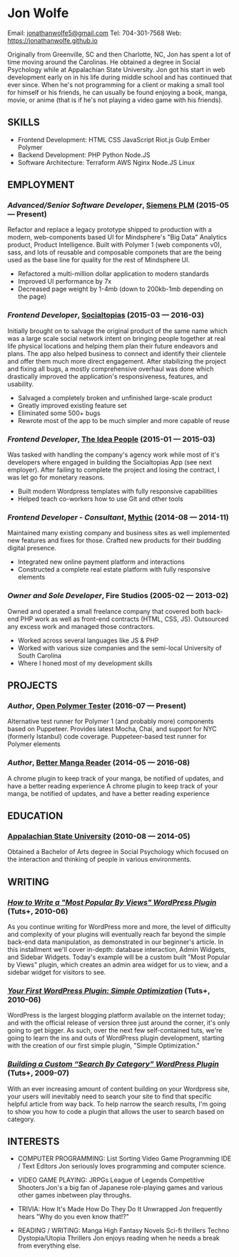 Jon Wolfe
============
Email: jonathanwolfe5@gmail.com
Tel: 704-301-7568
Web: https://jonathanwolfe.github.io

Originally from Greenville, SC and then Charlotte, NC, Jon has spent a lot of time moving around the Carolinas. He obtained a degree in Social Psychology while at Appalachian State University. Jon got his start in web development early on in his life during middle school and has continued that ever since. When he's not programming for a client or making a small tool for himself or his friends, he can usually be found enjoying a book, manga, movie, or anime (that is if he's not playing a video game with his friends).

## SKILLS

  - Frontend Development: HTML CSS JavaScript Riot.js Gulp Ember Polymer 
  - Backend Development: PHP Python Node.JS 
  - Software Architecture: Terraform AWS Nginx Node.JS Linux 

## EMPLOYMENT

### *Advanced/Senior Software Developer*, [Siemens PLM](https://product-intelligence.mindsphere.io) (2015-05 — Present)

Refactor and replace a legacy prototype shipped to production with a modern, web-components based UI for Mindsphere's "Big Data" Analytics product, Product Intelligence. Built with Polymer 1 (web components v0), sass, and lots of reusable and composable componets that are the being used as the base line for quality for the rest of Mindsphere UI.
  - Refactored a multi-million dollar application to modern standards
  - Improved UI performance by 7x
  - Decreased page weight by 1-4mb (down to 200kb-1mb depending on the page)

### *Frontend Developer*, [Socialtopias](https://socialtopias.com) (2015-03 — 2016-03)

Initially brought on to salvage the original product of the same name which was a large scale social network intent on bringing people together at real life physical locations and helping them plan their future endeavors and plans.  The app also helped business to connect and identify their clientele and offer them much more direct engagement.  After stabilizing the project and fixing all bugs, a mostly comprehensive overhaul was done which drastically improved the application's responsiveness, features, and usability.
  - Salvaged a completely broken and unfinished large-scale product
  - Greatly improved existing feature set
  - Eliminated some 500+ bugs
  - Rewrote most of the app to be much simpler and more capable of reuse

### *Frontend Developer*, [The Idea People](http://theideapeople.com/) (2015-01 — 2015-03)

Was tasked with handling the company's agency work while most of it's developers where engaged in building the Socialtopias App (see next employer).  After failing to complete the project and losing the contract, I was let go for monetary reasons.
  - Built modern Wordpress templates with fully responsive capabilities
  - Helped teach co-workers how to use Git and other tools

### *Frontend Developer - Consultant*, [Mythic](http://bemythic.com/) (2014-08 — 2014-11)

Maintained many existing company and business sites as well implemented new features and fixes for those. Crafted new products for their budding digital presence.
  - Integrated new online payment platform and interactions
  - Constructed a complete real estate platform with fully responsive elements

### *Owner and Sole Developer*, Fire Studios (2005-02 — 2013-02)

Owned and operated a small freelance company that covered both back-end PHP work as well as front-end contracts (HTML, CSS, JS). Outsourced any excess work and managed those contractors.
  - Worked across several languages like JS & PHP
  - Worked with various size companies and the semi-local University of South Carolina
  - Where I honed most of my development skills


## PROJECTS

### *Author*, [Open Polymer Tester](https://github.com/JonathanWolfe/open-polymer-tester) (2016-07 — Present)

Alternative test runner for Polymer 1 (and probably more) components based on Puppeteer. Provides latest Mocha, Chai, and support for NYC (formerly Istanbul) code coverage.
Puppeteer-based test runner for Polymer elements

### *Author*, [Better Manga Reader](https://github.com/JonathanWolfe/BetterMangaReader) (2014-05 — 2016-08)

A chrome plugin to keep track of your manga, be notified of updates, and have a better reading experience
A chrome plugin to keep track of your manga, be notified of updates, and have a better reading experience



## EDUCATION

### [Appalachian State University](http://appstate.edu) (2010-08 — 2014-05)

Obtained a Bachelor of Arts degree in Social Psychology which focused on the interaction and thinking of people in various environments.





## WRITING

### ***[How to Write a &quot;Most Popular By Views&quot; WordPress Plugin](https://code.tutsplus.com/tutorials/how-to-write-a-most-popular-by-views-wordpress-plugin--wp-12425)*** (Tuts+, 2010-06)
As you continue writing for WordPress more and more, the level of difficulty and complexity of your plugins will eventually reach far beyond the simple back-end data manipulation, as demonstrated in our beginner's article. In this installment we'll cover in-depth: database interaction, Admin Widgets, and Sidebar Widgets. Today's example will be a custom built "Most Popular by Views" plugin, which creates an admin area widget for us to view, and a sidebar widget for visitors to see.

### ***[Your First WordPress Plugin: Simple Optimization](https://code.tutsplus.com/articles/your-first-wordpress-plugin-simple-optimization--net-11869)*** (Tuts+, 2010-06)
WordPress is the largest blogging platform available on the internet today; and with the official release of version three just around the corner, it's only going to get bigger. As such, over the next few self-contained tuts, we're going to learn the ins and outs of WordPress plugin development, starting with the creation of our first simple plugin, "Simple Optimization."

### ***[Building a Custom “Search By Category” WordPress Plugin](https://code.tutsplus.com/tutorials/building-a-custom-search-by-category-wordpress-plugin--net-5826)*** (Tuts+, 2009-07)
With an ever increasing amount of content building on your Wordpress site, your users will inevitably need to search your site to find that specific helpful article from way back. To help narrow the search results, I'm going to show you how to code a plugin that allows the user to search based on category.








## INTERESTS

- COMPUTER PROGRAMMING: List Sorting Video Game Programming IDE / Text Editors 
Jon seriously loves programming and computer science.

- VIDEO GAME PLAYING: JRPGs League of Legends Competitive Shooters 
Jon's a big fan of Japanese role-playing games and various other games inbetween play throughs.

- TRIVIA: How It's Made How Do They Do It Unwrapped 
Jon frequently hears "Why do you even know that!?"

- READING / WRITING: Manga High Fantasy Novels Sci-fi thrillers Techno Dystopia/Utopia Thrillers 
Jon enjoys reading when he needs a break from everything else.


